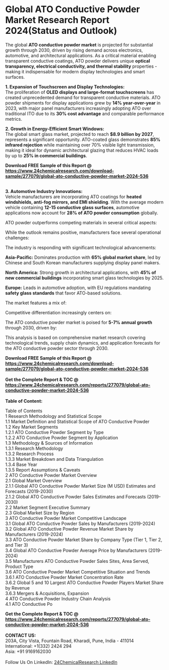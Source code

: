 <h1>Global ATO Conductive Powder Market Research Report 2024(Status and Outlook)</h1><p>The global <strong>ATO conductive powder market</strong> is projected for substantial growth through 2030, driven by rising demand across electronics, automotive, and architectural applications. As a critical material enabling transparent conductive coatings, ATO powder delivers unique <strong>optical transparency, electrical conductivity, and thermal stability</strong> properties - making it indispensable for modern display technologies and smart surfaces.</p><p><strong>1. Expansion of Touchscreen and Display Technologies:</strong><br>
The proliferation of <strong>OLED displays and large-format touchscreens</strong> has created unprecedented demand for transparent conductive materials. ATO powder shipments for display applications grew by <strong>14% year-over-year</strong> in 2023, with major panel manufacturers increasingly adopting ATO over traditional ITO due to its <strong>30% cost advantage</strong> and comparable performance metrics.</p><p><strong>2. Growth in Energy-Efficient Smart Windows:</strong><br>
The global smart glass market, projected to reach <strong>$8.9 billion by 2027</strong>, represents a significant opportunity. ATO-coated glass demonstrates <strong>85% infrared rejection</strong> while maintaining over 70% visible light transmission, making it ideal for dynamic architectural glazing that reduces HVAC loads by up to <strong>25% in commercial buildings</strong>.</p><div><b>Download FREE Sample of this Report @ 
            <a href="https://www.24chemicalresearch.com/download-sample/277079/global-ato-conductive-powder-market-2024-536">
            https://www.24chemicalresearch.com/download-sample/277079/global-ato-conductive-powder-market-2024-536</a></b></div><br><p><strong>3. Automotive Industry Innovations:</strong><br>
Vehicle manufacturers are incorporating ATO coatings for <strong>heated windshields, anti-fog mirrors, and EMI shielding</strong>. With the average modern vehicle containing <strong>12-15 conductive glass surfaces</strong>, automotive applications now account for <strong>28% of ATO powder consumption</strong> globally.</p><p>ATO powder outperforms competing materials in several critical aspects:</p><p>While the outlook remains positive, manufacturers face several operational challenges:</p><p>The industry is responding with significant technological advancements:</p><p><strong>Asia-Pacific:</strong> Dominates production with <strong>65% global market share</strong>, led by Chinese and South Korean manufacturers supplying display panel makers.</p><p><strong>North America:</strong> Strong growth in architectural applications, with <strong>45% of new commercial buildings</strong> incorporating smart glass technologies by 2025.</p><p><strong>Europe:</strong> Leads in automotive adoption, with EU regulations mandating <strong>safety glass standards</strong> that favor ATO-based solutions.</p><p>The market features a mix of:</p><p>Competitive differentiation increasingly centers on:</p><p>The ATO conductive powder market is poised for <strong>5-7% annual growth</strong> through 2030, driven by:</p><p>This analysis is based on comprehensive market research covering technological trends, supply chain dynamics, and application forecasts for the ATO conductive powder sector through 2030.</p><div><b>Download FREE Sample of this Report @ 
            <a href="https://www.24chemicalresearch.com/download-sample/277079/global-ato-conductive-powder-market-2024-536">
            https://www.24chemicalresearch.com/download-sample/277079/global-ato-conductive-powder-market-2024-536</a></b></div><br><div><b>Get the Complete Report & TOC @ 
            <a href="https://www.24chemicalresearch.com/reports/277079/global-ato-conductive-powder-market-2024-536">
            https://www.24chemicalresearch.com/reports/277079/global-ato-conductive-powder-market-2024-536</a></b></div><br>
            <b>Table of Content:</b><p>Table of Contents<br />
1 Research Methodology and Statistical Scope<br />
1.1 Market Definition and Statistical Scope of ATO Conductive Powder<br />
1.2 Key Market Segments<br />
1.2.1 ATO Conductive Powder Segment by Type<br />
1.2.2 ATO Conductive Powder Segment by Application<br />
1.3 Methodology & Sources of Information<br />
1.3.1 Research Methodology<br />
1.3.2 Research Process<br />
1.3.3 Market Breakdown and Data Triangulation<br />
1.3.4 Base Year<br />
1.3.5 Report Assumptions & Caveats<br />
2 ATO Conductive Powder Market Overview<br />
2.1 Global Market Overview<br />
2.1.1 Global ATO Conductive Powder Market Size (M USD) Estimates and Forecasts (2019-2030)<br />
2.1.2 Global ATO Conductive Powder Sales Estimates and Forecasts (2019-2030)<br />
2.2 Market Segment Executive Summary<br />
2.3 Global Market Size by Region<br />
3 ATO Conductive Powder Market Competitive Landscape<br />
3.1 Global ATO Conductive Powder Sales by Manufacturers (2019-2024)<br />
3.2 Global ATO Conductive Powder Revenue Market Share by Manufacturers (2019-2024)<br />
3.3 ATO Conductive Powder Market Share by Company Type (Tier 1, Tier 2, and Tier 3)<br />
3.4 Global ATO Conductive Powder Average Price by Manufacturers (2019-2024)<br />
3.5 Manufacturers ATO Conductive Powder Sales Sites, Area Served, Product Type<br />
3.6 ATO Conductive Powder Market Competitive Situation and Trends<br />
3.6.1 ATO Conductive Powder Market Concentration Rate<br />
3.6.2 Global 5 and 10 Largest ATO Conductive Powder Players Market Share by Revenue<br />
3.6.3 Mergers & Acquisitions, Expansion<br />
4 ATO Conductive Powder Industry Chain Analysis<br />
4.1 ATO Conductive Po</p><div><b>Get the Complete Report & TOC @ 
            <a href="https://www.24chemicalresearch.com/reports/277079/global-ato-conductive-powder-market-2024-536">
            https://www.24chemicalresearch.com/reports/277079/global-ato-conductive-powder-market-2024-536</a></b></div><br><b>CONTACT US:</b><br>
            203A, City Vista, Fountain Road, Kharadi, Pune, India - 411014<br>
            International: +1(332) 2424 294<br>
            Asia: +91 9169162030 <br><br>
            Follow Us On LinkedIn: <a href="https://www.linkedin.com/company/24chemicalresearch/">24ChemicalResearch LinkedIn</a>